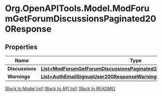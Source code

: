 # Org.OpenAPITools.Model.ModForumGetForumDiscussionsPaginated200Response

## Properties

Name | Type | Description | Notes
------------ | ------------- | ------------- | -------------
**Discussions** | [**List&lt;ModForumGetForumDiscussionsPaginated200ResponseDiscussionsInner&gt;**](ModForumGetForumDiscussionsPaginated200ResponseDiscussionsInner.md) |  | 
**Warnings** | [**List&lt;AuthEmailSignupUser200ResponseWarningsInner&gt;**](AuthEmailSignupUser200ResponseWarningsInner.md) |  | [optional] 

[[Back to Model list]](../README.md#documentation-for-models) [[Back to API list]](../README.md#documentation-for-api-endpoints) [[Back to README]](../README.md)

